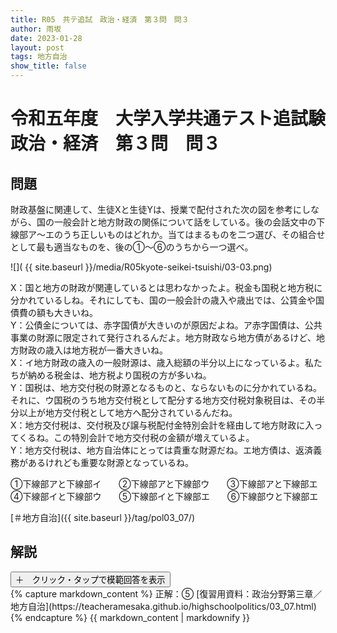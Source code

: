 ```yaml
---
title: R05　共テ追試　政治・経済　第３問　問３
author: 雨坂
date: 2023-01-28
layout: post
tags: 地方自治
show_title: false
---
```

  
# 令和五年度　大学入学共通テスト追試験　政治・経済　第３問　問３  
  
## 問題  
財政基盤に関連して、生徒Xと生徒Yは、授業で配付された次の図を参考にしながら、国の一般会計と地方財政の関係について話をしている。後の会話文中の下線部ア〜エのうち正しいものはどれか。当てはまるものを二つ選び、その組合せとして最も適当なものを、後の①～⑥のうちから一つ選べ。  
  
![]( {{ site.baseurl }}/media/R05kyote-seikei-tsuishi/03-03.png)  
  
X：国と地方の財政が関連しているとは思わなかったよ。税金も国税と地方税に分かれているしね。それにしても、国の一般会計の歳入や歳出では、公賃金や国債費の額も大きいね。  
Y：公債金については、赤字国債が大きいのが原因だよね。ア赤字国債は、公共事業の財源に限定されて発行されるんだよ。地方財政なら地方債があるけど、地方財政の歳入は地方税が一番大きいね。  
X：イ地方財政の歳入の一般財源は、歳入総額の半分以上になっているよ。私たちが納める税金は、地方税より国税の方が多いね。  
Y：国税は、地方交付税の財源となるものと、ならないものに分かれているね。それに、ウ国税のうち地方交付税として配分する地方交付税対象税目は、その半分以上が地方交付税として地方へ配分されているんだね。  
X：地方交付税は、交付税及び譲与税配付金特別会計を経由して地方財政に入ってくるね。この特別会計で地方交付税の金額が増えているよ。  
Y：地方交付税は、地方自治体にとっては貴重な財源だね。エ地方債は、返済義務があるけれども重要な財源となっているね。  
  
①下線部アと下線部イ　　②下線部アと下線部ウ　　③下線部アと下線部エ  
④下線部イと下線部ウ　　⑤下線部イと下線部エ　　⑥下線部ウと下線部エ  
  
[＃地方自治]({{ site.baseurl }}/tag/pol03_07/)  
  
## 解説  
<div class="collapsible">
  <button class="collapsible-button">＋　クリック・タップで模範回答を表示</button>
  <div class="collapsible-content">
    {% capture markdown_content %}
正解：⑤  
[復習用資料：政治分野第三章／地方自治](https://teacheramesaka.github.io/highschoolpolitics/03_07.html)  
    {% endcapture %}
    {{ markdown_content | markdownify }}
  </div>
</div>
